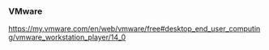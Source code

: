### VMware

https://my.vmware.com/en/web/vmware/free#desktop_end_user_computing/vmware_workstation_player/14_0



